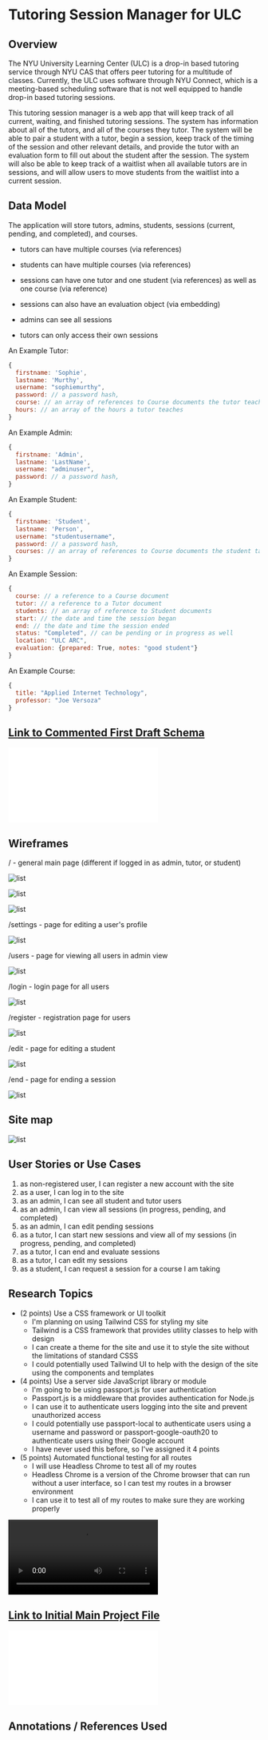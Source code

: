 
# Tutoring Session Manager for ULC

## Overview


The NYU University Learning Center (ULC) is a drop-in based tutoring service through NYU CAS that offers peer tutoring for a multitude of classes. Currently, the ULC uses software through NYU Connect, which is a meeting-based scheduling software that is not well equipped to handle drop-in based tutoring sessions.

This tutoring session manager is a web app that will keep track of all current, waiting, and finished tutoring sessions. The system has information about all of the tutors, and all of the courses they tutor. The system will be able to pair a student with a tutor, begin a session, keep track of the timing of the session and other relevant details, and provide the tutor with an evaluation form to fill out about the student after the session. The system will also be able to keep track of a waitlist when all available tutors are in sessions, and will allow users to move students from the waitlist into a current session. 



## Data Model

The application will store tutors, admins, students, sessions (current, pending, and completed), and courses.

* tutors can have multiple courses (via references)
* students can have multiple courses (via references)
* sessions can have one tutor and one student (via references) as well as one course (via reference)
* sessions can also have an evaluation object (via embedding)

* admins can see all sessions
* tutors can only access their own sessions

An Example Tutor:

```javascript
{
  firstname: 'Sophie',
  lastname: 'Murthy',
  username: "sophiemurthy",
  password: // a password hash,
  course: // an array of references to Course documents the tutor teaches,
  hours: // an array of the hours a tutor teaches
}
```

An Example Admin:

```javascript
{
  firstname: 'Admin',
  lastname: 'LastName',
  username: "adminuser",
  password: // a password hash,
}
```

An Example Student:

```javascript
{
  firstname: 'Student',
  lastname: 'Person',
  username: "studentusername",
  password: // a password hash,
  courses: // an array of references to Course documents the student takes,
}
```

An Example Session:

```javascript
{
  course: // a reference to a Course document
  tutor: // a reference to a Tutor document
  students: // an array of reference to Student documents
  start: // the date and time the session began
  end: // the date and time the session ended
  status: "Completed", // can be pending or in progress as well
  location: "ULC ARC",
  evaluation: {prepared: True, notes: "good student"}
}
```

An Example Course:

```javascript
{
  title: "Applied Internet Technology",
  professor: "Joe Versoza"
}
```


## [Link to Commented First Draft Schema](db.mjs) 

![link to db.mjs](db.mjs)

## Wireframes

/ - general main page 
(different if logged in as admin, tutor, or student)

![list](documentation/student.png)

![list](documentation/admin.png)

![list](documentation/tutor.png)

/settings - page for editing a user's profile

![list](documentation/settings.png)

/users - page for viewing all users in admin view

![list](documentation/users.png)

/login - login page for all users

![list](documentation/login.png)

/register - registration page for users

![list](documentation/register.png)

/edit - page for editing a student

![list](documentation/edit.png)

/end - page for ending a session

![list](documentation/end.png)

## Site map

![list](documentation/sitemap.png)



## User Stories or Use Cases

1. as non-registered user, I can register a new account with the site
2. as a user, I can log in to the site 
3. as an admin, I can see all student and tutor users
4. as an admin, I can view all sessions (in progress, pending, and completed)
5. as an admin, I can edit pending sessions
6. as a tutor, I can start new sessions and view all of my sessions (in progress, pending, and completed)
7. as a tutor, I can end and evaluate sessions 
8. as a tutor, I can edit my sessions 
9. as a student, I can request a session for a course I am taking

## Research Topics

* (2 points) Use a CSS framework or UI toolkit
    * I'm planning on using Tailwind CSS for styling my site
    * Tailwind is a CSS framework that provides utility classes to help with design
    * I can create a theme for the site and use it to style the site without the limitations of standard CSSS
    * I could potentially used Tailwind UI to help with the design of the site using the components and templates
* (4 points) Use a server side JavaScript library or module
    * I'm going to be using passport.js for user authentication
    * Passport.js is a middleware that provides authentication for Node.js
    * I can use it to authenticate users logging into the site and prevent unauthorized access
    * I could potentially use passport-local to authenticate users using a username and password or passport-google-oauth20 to authenticate users using their Google account
    * I have never used this before, so I've assigned it 4 points
* (5 points) Automated functional testing for all routes
    * I will use Headless Chrome to test all of my routes
    * Headless Chrome is a version of the Chrome browser that can run without a user interface, so I can test my routes in a browser environment
    * I can use it to test all of my routes to make sure they are working properly

![Headless Chrome Testing Clip](documentation/headless-chrome.mov)


## [Link to Initial Main Project File](app.mjs) 

![link to app.mjs](app.mjs)

## Annotations / References Used


